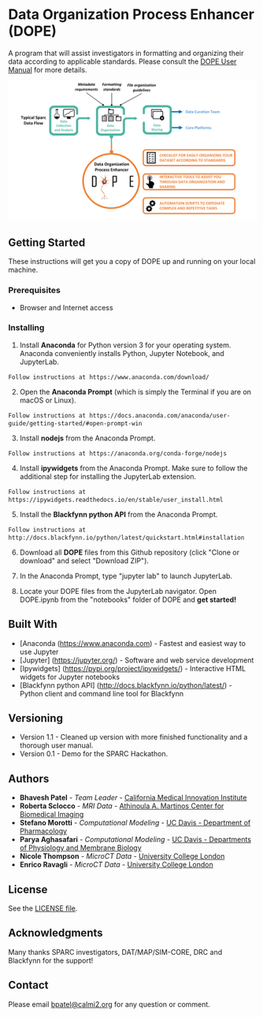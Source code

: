 # Data Organization Process Enhancer (DOPE)

A program that will assist investigators in formatting and organizing their data according to applicable standards. Please consult the [DOPE User Manual](docs/DOPE_User_manual_v1_1.pdf) for more details. 

![alt text](docs/Graphical_illustration_DOPE.png)

## Getting Started

These instructions will get you a copy of DOPE up and running on your local machine.

### Prerequisites

- Browser and Internet access

### Installing

1. Install **Anaconda** for Python version 3 for your operating system. Anaconda conveniently installs Python, Jupyter Notebook, and JupyterLab.

```
Follow instructions at https://www.anaconda.com/download/
```

2. Open the **Anaconda Prompt** (which is simply the Terminal if you are on macOS or Linux).

```
Follow instructions at https://docs.anaconda.com/anaconda/user-guide/getting-started/#open-prompt-win
```

3. Install **nodejs** from the Anaconda Prompt.

```
Follow instructions at https://anaconda.org/conda-forge/nodejs
```

4. Install **ipywidgets** from the Anaconda Prompt. Make sure to follow the additional step for installing the JupyterLab extension.

```
Follow instructions at https://ipywidgets.readthedocs.io/en/stable/user_install.html
```

5. Install the **Blackfynn python API** from the Anaconda Prompt.

```
Follow instructions at http://docs.blackfynn.io/python/latest/quickstart.html#installation
```

6. Download all **DOPE** files from this Github repository (click "Clone or download" and select "Download ZIP").


7. In the Anaconda Prompt, type "jupyter lab" to launch JupyterLab.

8. Locate your DOPE files from the JupyterLab navigator. Open DOPE.ipynb from the "notebooks" folder of DOPE and **get started!**


## Built With
* [Anaconda (https://www.anaconda.com) - Fastest and easiest way to use Jupyter
* [Jupyter] (https://jupyter.org/) - Software and web service development
* [Ipywidgets] (https://pypi.org/project/ipywidgets/) - Interactive HTML widgets for Jupyter notebooks
* [Blackfynn python API] (http://docs.blackfynn.io/python/latest/) - Python client and command line tool for Blackfynn



## Versioning

* Version 1.1 - Cleaned up version with more finished functionality and a thorough user manual.
* Version 0.1 - Demo for the SPARC Hackathon.

## Authors

* **Bhavesh Patel** - *Team Leader* - [California Medical Innovation Institute](https://calmi2.org/)
* **Roberta Sclocco** - *MRI Data* - [Athinoula A. Martinos Center for Biomedical Imaging](https://www.nmr.mgh.harvard.edu/user/8500)
* **Stefano Morotti** - *Computational Modeling* - [UC Davis - Department of Pharmacology](https://scholar.google.com/citations?user=lWILK_YAAAAJ&hl=it&oi=ao)
* **Parya Aghasafari** - *Computational Modeling* - [UC Davis - Departments of Physiology and Membrane Biology](https://scholar.google.com/citations?user=kmtLkS8AAAAJ&hl=it&oi=ao)
* **Nicole Thompson** - *MicroCT Data* - [University College London](https://uk.linkedin.com/in/nicole-thompson-b20b0512b)
* **Enrico Ravagli** - *MicroCT Data* - [University College London](https://scholar.google.com/citations?user=fPftKs0AAAAJ&hl=it&oi=ao)

## License

See the [LICENSE file](LICENSE.txt).

## Acknowledgments

Many thanks SPARC investigators, DAT/MAP/SIM-CORE, DRC and Blackfynn for the support!

## Contact
Please email bpatel@calmi2.org for any question or comment.


